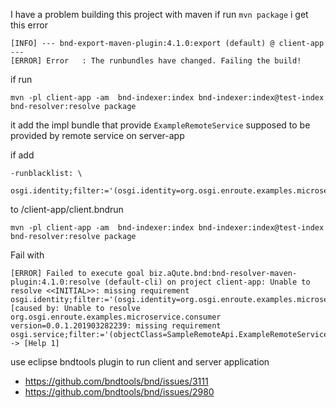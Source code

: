 
I have a problem building this project with maven
if run `mvn package`
i get this error

```
[INFO] --- bnd-export-maven-plugin:4.1.0:export (default) @ client-app ---
[ERROR] Error   : The runbundles have changed. Failing the build!
```
if run 
``` 
mvn -pl client-app -am  bnd-indexer:index bnd-indexer:index@test-index bnd-resolver:resolve package
```
it add the impl bundle that provide `ExampleRemoteService` supposed to be provided by remote service on server-app

if add 
```
-runblacklist: \
	osgi.identity;filter:='(osgi.identity=org.osgi.enroute.examples.microservice.impl)
```
to /client-app/client.bndrun

```
mvn -pl client-app -am  bnd-indexer:index bnd-indexer:index@test-index bnd-resolver:resolve package
```
Fail with
```
[ERROR] Failed to execute goal biz.aQute.bnd:bnd-resolver-maven-plugin:4.1.0:resolve (default-cli) on project client-app: Unable to resolve <<INITIAL>>: missing requirement osgi.identity;filter:='(osgi.identity=org.osgi.enroute.examples.microservice.consumer)' [caused by: Unable to resolve org.osgi.enroute.examples.microservice.consumer version=0.0.1.201903282239: missing requirement osgi.service;filter:='(objectClass=SampleRemoteApi.ExampleRemoteService)';effective:='active'] -> [Help 1]
```

use eclipse bndtools plugin to run client and server application 

* https://github.com/bndtools/bnd/issues/3111
* https://github.com/bndtools/bnd/issues/2980
